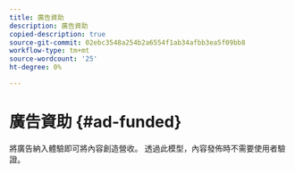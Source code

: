 ```yaml
---
title: 廣告資助
description: 廣告資助
copied-description: true
source-git-commit: 02ebc3548a254b2a6554f1ab34afbb3ea5f09bb8
workflow-type: tm+mt
source-wordcount: '25'
ht-degree: 0%

---
```


# 廣告資助 {#ad-funded}

將廣告納入體驗即可將內容創造營收。 透過此模型，內容發佈時不需要使用者驗證。
